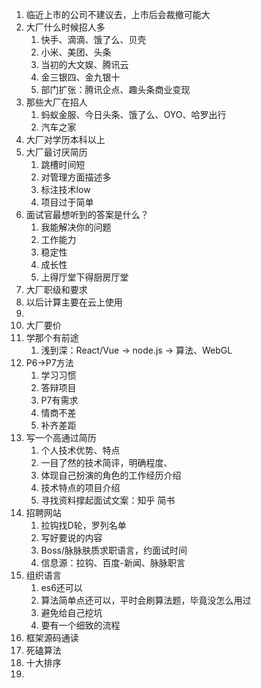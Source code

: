  1. 临近上市的公司不建议去，上市后会裁撤可能大
 2. 大厂什么时候招人多
    1. 快手、滴滴、饿了么、贝壳
    2. 小米、美团、头条
    3. 当初的大文娱、腾讯云
    4. 金三银四、金九银十
    5. 部门扩张：腾讯企点、趣头条商业变现
 3. 那些大厂在招人
    1. 蚂蚁金服、今日头条、饿了么、OYO、哈罗出行
    2. 汽车之家
 4. 大厂对学历本科以上
 5. 大厂最讨厌简历
    1. 跳槽时间短
    2. 对管理方面描述多
    3. 标注技术low
    4. 项目过于简单
 6. 面试官最想听到的答案是什么？
    1. 我能解决你的问题
    2. 工作能力
    3. 稳定性
    4. 成长性
    5. 上得厅堂下得厨房厅堂
 7. 大厂职级和要求
 8. 以后计算主要在云上使用
 9. 
 10. 大厂要价
 11. 学那个有前途
     1. 浅到深：React/Vue -> node.js -> 算法、WebGL
 12. P6->P7方法
     1.  学习习惯
     2.  答辩项目
     3.  P7有需求
     4.  情商不差
     5.  补齐差距
 13. 写一个高通过简历
     1. 个人技术优势、特点
     2. 一目了然的技术简评，明确程度、
     3. 体现自己扮演的角色的工作经历介绍
     4. 技术特点的项目介绍
     5. 寻找资料撑起面试文案：知乎 简书 
1. 招聘网站
   1. 拉钩找D轮，罗列名单
   2. 写好要说的内容
   3. Boss/脉脉肤质求职语言，约面试时间
   4. 信息源：拉钩、百度-新闻、脉脉职言
2. 组织语言
   1. es6还可以
   2. 算法简单点还可以，平时会刷算法题，毕竟没怎么用过
   3. 避免给自己挖坑
   4. 要有一个细致的流程
3. 框架源码通读
4. 死磕算法
5. 十大排序
6. 